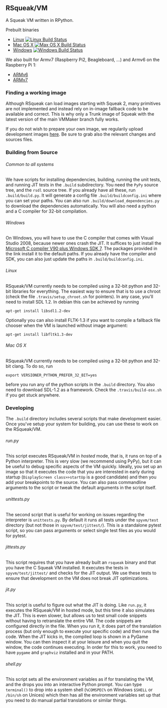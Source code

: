 ## RSqueak/VM

A Squeak VM written in RPython.

Prebuilt binaries
* [Linux](https://www.hpi.uni-potsdam.de/hirschfeld/artefacts/rsqueak/rsqueak-linux-latest) [![Linux Build Status](https://travis-ci.org/HPI-SWA-Lab/RSqueak.svg?branch=master)](https://travis-ci.org/HPI-SWA-Lab/RSqueak)
* [Mac OS X](https://www.hpi.uni-potsdam.de/hirschfeld/artefacts/rsqueak/rsqueak-darwin-latest) [![Max OS X Build Status](https://travis-ci.org/timfel/RSqueak-MacOSXBuild.svg?branch=master)](https://travis-ci.org/timfel/RSqueak-MacOSXBuild)
* [Windows](http://www.lively-kernel.org/babelsberg/RSqueak/rsqueak-win32-latest.exe) [![Windows Build Status](https://ci.appveyor.com/api/projects/status/e37a79tt5irr7sx1/branch/master?svg=true)](https://ci.appveyor.com/project/timfel/rsqueak)

We also built for Armv7 (Raspberry Pi2, Beagleboard, ...) and Armv6 on the Raspberry Pi 1:
* [ARMv6](https://www.hpi.uni-potsdam.de/hirschfeld/artefacts/rsqueak/rsqueak-linux-armv6raspbian-latest)
* [ARMv7](https://www.hpi.uni-potsdam.de/hirschfeld/artefacts/rsqueak/rsqueak-linux-armv7l-latest)

### Finding a working image

Although RSqueak can load images starting with Squeak 2, many
primitives are not implemented and instead rely on in-image fallback
code to be available and correct. This is why only a Trunk image of
Squeak with the latest version of the main VMMaker branch fully works.

If you do not wish to prepare your own image, we regularily upload
development images
[here](http://www.lively-kernel.org/babelsberg/RSqueak/images/). Be
sure to grab also the relevant changes and sources files.

### Building from Source

###### Common to all systems

We have scripts for installing dependencies, building, running the
unit tests, and running JIT tests in the `.build` subdirectory. You
need the `PyPy` source tree, and the `rsdl` source tree. If you
already have all these, run `.build/build.py`. It will generate a
config file `.build/buildconfig.ini` where you can set your paths. You
can also run `.build/download_dependencies.py` to download the
dependencies automatically. You will also need a python and a C
compiler for 32-bit compilation.

###### Windows

On Windows, you will have to use the C compiler that comes with Visual
Studio 2008, because newer ones crash the JIT. It suffices to just
install the [Microsoft C compiler V90 plus Windows SDK
7](https://dl.dropboxusercontent.com/u/26242153/vc%2B%2B90/vc_stdx86.zip). The
packages provided in the link install it to the default paths. If you
already have the compiler and SDK, you can also just update the paths
in `.build/buildconfig.ini`.

###### Linux

RSqueak/VM currently needs to be compiled using a 32-bit python and
32-bit libraries for everything. The easiest way to ensure that is to
use a chroot (check the file `.travis/setup_chroot.sh` for
pointers). In any case, you'll need to install SDL 1.2. In debian this
can be achieved by running

    apt-get install libsdl1.2-dev

Optionally you can also install FLTK-1.3 if you want to compile a
fallback file chooser when the VM is launched without image argument:

    apt-get install libfltk1.3-dev

###### Mac OS X

RSqueak/VM currently needs to be compiled using a 32-bit python and
32-bit clang. To do so, run

    export VERSIONER_PYTHON_PREFER_32_BIT=yes

before you run any of the python scripts in the `.build`
directory. You also need to download SDL-1.2 as a framework. Check the
`.travis/build-osx.sh` if you get stuck anywhere.

### Developing

The `.build` directory includes several scripts that make development
easier. Once you've setup your system for building, you can use these
to work on the RSqueak/VM.

###### run.py

This script executes RSqueak/VM in *hosted* mode, that is, it runs on
top of a Python interpreter. This is very slow (we recommend using PyPy),
but it can be useful to debug specific aspects of the VM quickly. Ideally,
you set up an image so that it executes the code that you are interested in
early during startup (`DisplayScreen class>>startUp` is a good candidate)
and then you add your breakpoints to the source. You can also pass commandline
arguments to the script or tweak the default arguments in the script itself.

###### unittests.py

The second script that is useful for working on issues regarding the
interpreter is `unittests.py`. By default it runs all tests under the
`spyvm/test` directory (but not those in `spyvm/test/jittest/`). This
is a standalone pytest script, so you can pass arguments or select single
test files as you would for pytest.

###### jittests.py

This script requires that you have already built an `rsqueak` binary and
that you have the C Squeak VM installed. It executes the tests in
`spyvm/test/jittest/` and checks for the JIT output. We use these tests to
ensure that development on the VM does not break JIT optimizations.

###### jit.py

This script is useful to figure out what the JIT is doing. Like `run.py`,
it executes the RSqueak/VM in hosted mode, but this time it also simulates
the JIT. This is even slower, but allows us to test small code snippets
without having to retranslate the entire VM. The code snippets are configured
directly in the file. When you run it, it does part of the translation process
(but only enough to execute your specific code) and then runs the code. When
the JIT kicks in, the compiled loop is shown in a PyGame window. You can then
inspect it at your leisure and when you quit the window, the code continues
executing. In order for this to work, you need to have `pygame` and `graphviz`
installed and in your PATH.

###### shell.py

This script sets all the environment variables as if for translating the VM,
and the drops you into an interactive Python prompt. You can type `terminal()`
to drop into a system shell (`%COMSPEC%` on Windows `$SHELL` or `/bin/sh` on
Unices) which then has all the environment variables set up that you need to
do manual partial translations or similar things.
